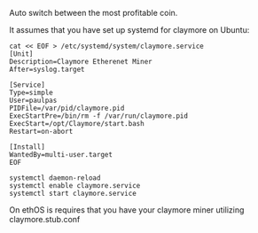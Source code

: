 Auto switch between the most profitable coin.

It assumes that you have set up systemd for claymore on Ubuntu:
```
cat << EOF > /etc/systemd/system/claymore.service
[Unit]
Description=Claymore Etherenet Miner
After=syslog.target

[Service]
Type=simple
User=paulpas
PIDFile=/var/pid/claymore.pid
ExecStartPre=/bin/rm -f /var/run/claymore.pid
ExecStart=/opt/Claymore/start.bash
Restart=on-abort

[Install]
WantedBy=multi-user.target
EOF

systemctl daemon-reload
systemctl enable claymore.service
systemctl start claymore.service
```

On ethOS is requires that you have your claymore miner utilizing claymore.stub.conf
